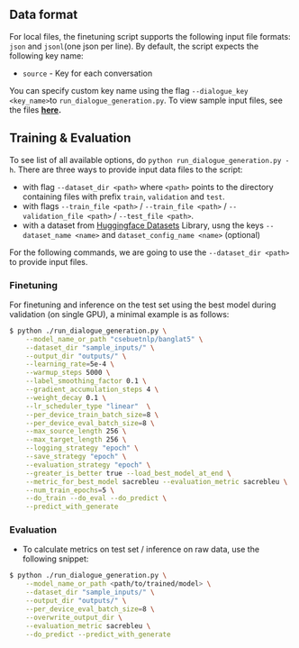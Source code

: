 ## Data format

For local files, the finetuning script supports the following input file formats: `json` and `jsonl`(one json per line). By default, the script expects the following key name:

* `source` - Key for each conversation

You can specify custom key name using the flag `--dialogue_key <key_name>`to `run_dialogue_generation.py`. To view sample input files, see the files **[here](sample_inputs/).**

## Training & Evaluation

To see list of all available options, do `python run_dialogue_generation.py -h`. There are three ways to provide input data files to the script:

* with flag `--dataset_dir <path>` where `<path>` points to the directory containing files with prefix `train`, `validation` and `test`.
* with flags `--train_file <path>` / `--train_file <path>` / `--validation_file <path>` / `--test_file <path>`.
* with a dataset from [Huggingface Datasets]() Library, usng the keys `--dataset_name <name>` and  `dataset_config_name <name>` (optional)

For the following commands, we are going to use the `--dataset_dir <path>` to provide input files.


### Finetuning
For finetuning and inference on the test set using the best model during validation (on single GPU), a minimal example is as follows:

```bash
$ python ./run_dialogue_generation.py \
    --model_name_or_path "csebuetnlp/banglat5" \
    --dataset_dir "sample_inputs/" \
    --output_dir "outputs/" \
    --learning_rate=5e-4 \
    --warmup_steps 5000 \
    --label_smoothing_factor 0.1 \
    --gradient_accumulation_steps 4 \
    --weight_decay 0.1 \
    --lr_scheduler_type "linear"  \
    --per_device_train_batch_size=8 \
    --per_device_eval_batch_size=8 \
    --max_source_length 256 \
    --max_target_length 256 \
    --logging_strategy "epoch" \
    --save_strategy "epoch" \
    --evaluation_strategy "epoch" \
    --greater_is_better true --load_best_model_at_end \
    --metric_for_best_model sacrebleu --evaluation_metric sacrebleu \
    --num_train_epochs=5 \
    --do_train --do_eval --do_predict \
    --predict_with_generate
```

### Evaluation
* To calculate metrics on test set / inference on raw data, use the following snippet:

```bash
$ python ./run_dialogue_generation.py \
    --model_name_or_path <path/to/trained/model> \
    --dataset_dir "sample_inputs/" \
    --output_dir "outputs/" \
    --per_device_eval_batch_size=8 \
    --overwrite_output_dir \
    --evaluation_metric sacrebleu \
    --do_predict --predict_with_generate
```
